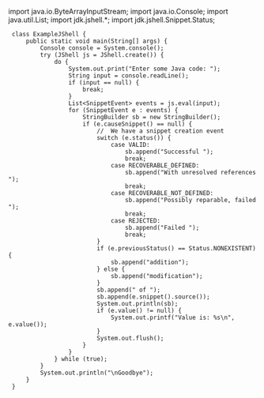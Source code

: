 import java.io.ByteArrayInputStream;
     import java.io.Console;
     import java.util.List;
     import jdk.jshell.*;
     import jdk.jshell.Snippet.Status;

     class ExampleJShell {
         public static void main(String[] args) {
             Console console = System.console();
             try (JShell js = JShell.create()) {
                 do {
                     System.out.print("Enter some Java code: ");
                     String input = console.readLine();
                     if (input == null) {
                         break;
                     }
                     List<SnippetEvent> events = js.eval(input);
                     for (SnippetEvent e : events) {
                         StringBuilder sb = new StringBuilder();
                         if (e.causeSnippet() == null) {
                             //  We have a snippet creation event
                             switch (e.status()) {
                                 case VALID:
                                     sb.append("Successful ");
                                     break;
                                 case RECOVERABLE_DEFINED:
                                     sb.append("With unresolved references ");
                                     break;
                                 case RECOVERABLE_NOT_DEFINED:
                                     sb.append("Possibly reparable, failed  ");
                                     break;
                                 case REJECTED:
                                     sb.append("Failed ");
                                     break;
                             }
                             if (e.previousStatus() == Status.NONEXISTENT) {
                                 sb.append("addition");
                             } else {
                                 sb.append("modification");
                             }
                             sb.append(" of ");
                             sb.append(e.snippet().source());
                             System.out.println(sb);
                             if (e.value() != null) {
                                 System.out.printf("Value is: %s\n", e.value());
                             }
                             System.out.flush();
                         }
                     }
                 } while (true);
             }
             System.out.println("\nGoodbye");
         }
     }
